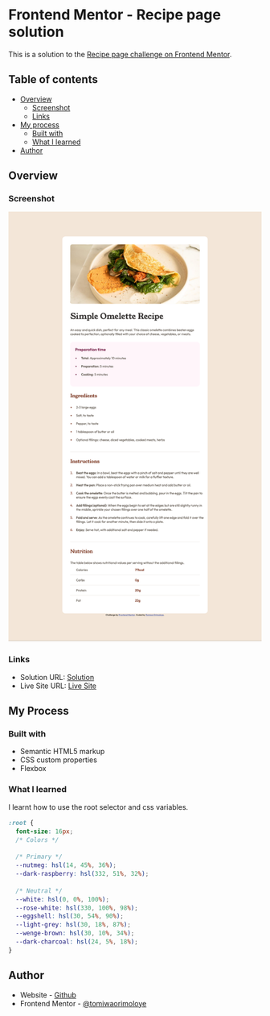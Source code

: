 # Frontend Mentor - Recipe page solution

This is a solution to the [Recipe page challenge on Frontend Mentor](https://www.frontendmentor.io/challenges/recipe-page-KiTsR8QQKm).

## Table of contents

- [Overview](#overview)
  - [Screenshot](#screenshot)
  - [Links](#links)
- [My process](#my-process)
  - [Built with](#built-with)
  - [What I learned](#what-i-learned)
- [Author](#author)


## Overview

### Screenshot

![](./screenshot.png)
### Links

- Solution URL: [Solution](https://your-solution-url.com)
- Live Site URL: [Live Site](https://femrepos.github.io/recipe-page/)

## My Process

### Built with

- Semantic HTML5 markup
- CSS custom properties
- Flexbox

### What I learned
I learnt how to use the root selector and css variables.

```css
:root {
  font-size: 16px;
  /* Colors */

  /* Primary */
  --nutmeg: hsl(14, 45%, 36%);
  --dark-raspberry: hsl(332, 51%, 32%);

  /* Neutral */
  --white: hsl(0, 0%, 100%);
  --rose-white: hsl(330, 100%, 98%);
  --eggshell: hsl(30, 54%, 90%);
  --light-grey: hsl(30, 18%, 87%);
  --wenge-brown: hsl(30, 10%, 34%);
  --dark-charcoal: hsl(24, 5%, 18%);
}
```

## Author

- Website - [Github](https://github.com/tomiwaorimoloye)
- Frontend Mentor - [@tomiwaorimoloye](https://www.frontendmentor.io/profile/tomiwaorimoloye)